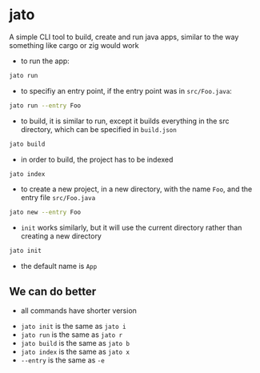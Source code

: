 # jato

A simple CLI tool to build, create and run java apps, similar to the way something like cargo or zig would work

+ to run the app:
```bash
jato run
```
+ to specifiy an entry point, if the entry point was in `src/Foo.java`:
```bash
jato run --entry Foo
```

+ to build, it is similar to run, except it builds everything in the src directory, which can be specified in `build.json`
```bash
jato build
```

+ in order to build, the project has to be indexed
```bash
jato index
```

+ to create a new project, in a new directory, with the name `Foo`, and the entry file `src/Foo.java`
```bash
jato new --entry Foo
```

+ `init` works similarly, but it will use the current directory rather than creating a new directory
```bash
jato init
```
+ the default name is `App`

## We can do better

+ all commands have shorter version
- `jato init` is the same as `jato i`
- `jato run` is the same as `jato r`
- `jato build` is the same as `jato b`
- `jato index` is the same as `jato x`
- `--entry` is the same as `-e`
